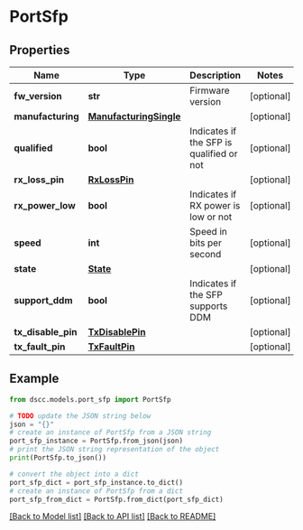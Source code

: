 # PortSfp


## Properties

Name | Type | Description | Notes
------------ | ------------- | ------------- | -------------
**fw_version** | **str** | Firmware version | [optional] 
**manufacturing** | [**ManufacturingSingle**](ManufacturingSingle.md) |  | [optional] 
**qualified** | **bool** | Indicates if the SFP is qualified or not | [optional] 
**rx_loss_pin** | [**RxLossPin**](RxLossPin.md) |  | [optional] 
**rx_power_low** | **bool** | Indicates if RX power is low or not | [optional] 
**speed** | **int** | Speed in bits per second | [optional] 
**state** | [**State**](State.md) |  | [optional] 
**support_ddm** | **bool** | Indicates if the SFP supports DDM | [optional] 
**tx_disable_pin** | [**TxDisablePin**](TxDisablePin.md) |  | [optional] 
**tx_fault_pin** | [**TxFaultPin**](TxFaultPin.md) |  | [optional] 

## Example

```python
from dscc.models.port_sfp import PortSfp

# TODO update the JSON string below
json = "{}"
# create an instance of PortSfp from a JSON string
port_sfp_instance = PortSfp.from_json(json)
# print the JSON string representation of the object
print(PortSfp.to_json())

# convert the object into a dict
port_sfp_dict = port_sfp_instance.to_dict()
# create an instance of PortSfp from a dict
port_sfp_from_dict = PortSfp.from_dict(port_sfp_dict)
```
[[Back to Model list]](../README.md#documentation-for-models) [[Back to API list]](../README.md#documentation-for-api-endpoints) [[Back to README]](../README.md)


